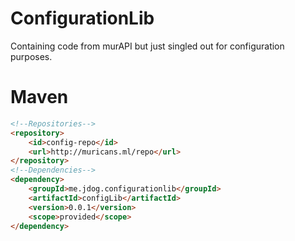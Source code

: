 # ConfigurationLib
Containing code from murAPI but just singled out for configuration purposes.
# Maven
```HTML
<!--Repositories-->
<repository>
    <id>config-repo</id>
    <url>http://muricans.ml/repo</url>
</repository>
<!--Dependencies-->
<dependency>
    <groupId>me.jdog.configurationlib</groupId>
    <artifactId>configLib</artifactId>
    <version>0.0.1</version>
    <scope>provided</scope>
</dependency>
```
